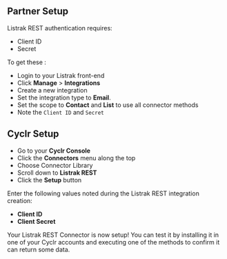 
<section class="setup partner" markdown="1">

## Partner Setup

<div class="section-content" markdown="1">

Listrak REST authentication requires:
- Client ID 
- Secret

To get these :
- Login to your Listrak front-end
- Click **Manage** > **Integrations**
- Create a new integration
- Set the integration type to **Email**.
- Set the scope to **Contact** and **List** to use all connector methods
- Note the `Client ID` and `Secret`

</div>

</section>

<section class="setup cyclr" markdown="1">

## Cyclr Setup

<div class="section-content" markdown="1">

- Go to your **Cyclr Console**
- Click the **Connectors** menu along the top
- Choose Connector Library
- Scroll down to **Listrak REST**
- Click the **Setup** button

Enter the following values noted during the Listrak REST integration creation:

- **Client ID**
- **Client Secret**


Your Listrak REST Connector is now setup! You can test it by installing it in one of your Cyclr accounts and executing one of the methods to confirm it can return some data.

</div>

</section>